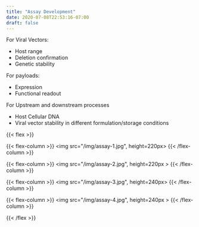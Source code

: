 ```yaml
---
title: "Assay Development"
date: 2020-07-08T22:53:16-07:00
draft: false
---
```


For Viral Vectors:

- Host range
- Deletion confirmation
- Genetic stability

For payloads:

- Expression
- Functional readout

For Upstream and downstream processes

- Host Cellular DNA
- Viral vector stability in different formulation/storage conditions

{{< flex >}}

{{< flex-column >}}
    <img src="/img/assay-1.jpg", height=220px>
{{< /flex-column >}}

{{< flex-column >}}
    <img src="/img/assay-2.jpg", height=220px >
{{< /flex-column >}}

{{< flex-column >}}
    <img src="/img/assay-3.jpg", height=240px>
{{< /flex-column >}}

{{< flex-column >}}
    <img src="/img/assay-4.jpg", height=240px >
{{< /flex-column >}}

{{< /flex >}}